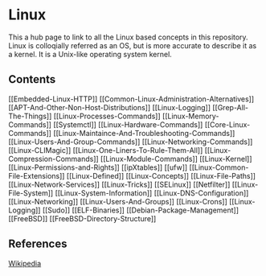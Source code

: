 # Linux

This a hub page to link to all the Linux based concepts in this repository. Linux is colloqially referred as an OS, but is more accurate to describe it as a kernel. It is a Unix-like operating system kernel.

## Contents

[[Embedded-Linux-HTTP]]
[[Common-Linux-Administration-Alternatives]]
[[APT-And-Other-Non-Host-Distributions]]
[[Linux-Logging]]
[[Grep-All-The-Things]]
[[Linux-Processes-Commands]]
[[Linux-Memory-Commands]]
[[Systemctl]]
[[Linux-Hardware-Commands]]
[[Core-Linux-Commands]]
[[Linux-Maintaince-And-Troubleshooting-Commands]]
[[Linux-Users-And-Group-Commands]]
[[Linux-Networking-Commands]]
[[Linux-CLIMagic]]
[[Linux-One-Liners-To-Rule-Them-All]]
[[Linux-Compression-Commands]]
[[Linux-Module-Commands]]
[[Linux-Kernel]]
[[Linux-Permissions-and-Rights]]
[[ipXtables]]
[[ufw]]
[[Linux-Common-File-Extensions]]
[[Linux-Defined]]
[[Linux-Concepts]]
[[Linux-File-Paths]]
[[Linux-Network-Services]]
[[Linux-Tricks]]
[[SELinux]]
[[Netfilter]]
[[Linux-File-System]]
[[Linux-System-Information]]
[[Linux-DNS-Configuration]]
[[Linux-Networking]]
[[Linux-Users-And-Groups]]
[[Linux-Crons]]
[[Linux-Logging]]
[[Sudo]]
[[ELF-Binaries]]
[[Debian-Package-Management]]
[[FreeBSD]]
[[FreeBSD-Directory-Structure]]

## References
[Wikipedia](https://en.wikipedia.org/wiki/Linux)